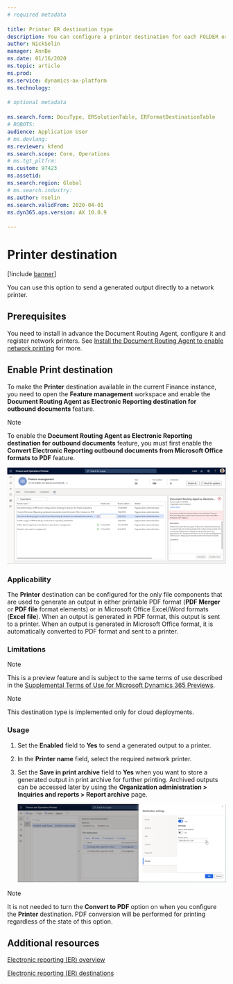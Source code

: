 ```yaml
---
# required metadata

title: Printer ER destination type
description: You can configure a printer destination for each FOLDER or FILE component of an Electronic reporting (ER) format that is configured to generate outbound documents in either PDF or Microsoft Office formats (Excel\Word). Based on the setting of such destination, a generated document is sent to a network printer for direct printing.
author: NickSelin
manager: AnnBe
ms.date: 01/16/2020
ms.topic: article
ms.prod: 
ms.service: dynamics-ax-platform
ms.technology: 

# optional metadata

ms.search.form: DocuType, ERSolutionTable, ERFormatDestinationTable
# ROBOTS: 
audience: Application User
# ms.devlang: 
ms.reviewer: kfend
ms.search.scope: Core, Operations
# ms.tgt_pltfrm: 
ms.custom: 97423
ms.assetid: 
ms.search.region: Global
# ms.search.industry: 
ms.author: nselin
ms.search.validFrom: 2020-04-01
ms.dyn365.ops.version: AX 10.0.9

---
```


# <a name="PrinterDestinationType">Printer destination</a>

[!include [banner](../includes/banner.md)]

You can use this option to send a generated output directly to a network printer.

## Prerequisites

You need to install in advance the Document Routing Agent, configure it and register network printers. See [Install the Document Routing Agent to enable network printing](https://docs.microsoft.com/en-us/dynamics365/fin-ops-core/dev-itpro/analytics/install-document-routing-agent) for more.

## Enable Print destination

To make the **Printer** destination available in the current Finance instance, you need to open the **Feature management** workspace and enable the **Document Routing Agent as Electronic Reporting destination for outbound documents** feature.

> [!NOTE]
> To enable the **Document Routing Agent as Electronic Reporting destination for outbound documents** feature, you must first enable the **Convert Electronic Reporting outbound documents from Microsoft Office formats to PDF** feature.

[![Enable ER printer destination feature in Feature management](./media/ER_Destinations-EnablePrinterDestinationFeature.png)](./media/ER_Destinations-EnablePrinterDestinationFeature.png)

### Applicability

The **Printer** destination can be configured for the only file components that are used to generate an output in either printable PDF format (**PDF Merger** or **PDF file** format elements) or in Microsoft Office Excel/Word formats (**Excel file**). When an output is generated in PDF format, this output is sent to a printer. When an output is generated in Microsoft Office format, it is automatically converted to PDF format and sent to a printer.

### Limitations

> [!NOTE]
>This is a preview feature and is subject to the same terms of use described in the [Supplemental Terms of Use for Microsoft Dynamics 365 Previews](https://go.microsoft.com/fwlink/?linkid=2105274).

> [!NOTE]
> This destination type is implemented only for cloud deployments.

### Usage

1. Set the **Enabled** field to **Yes** to send a generated output to a printer.
2. In the **Printer name** field, select the required network printer.
3. Set the **Save in print archive** field to **Yes** when you want to store a generated output in print archive for further printing. Archived outputs can be accessed later by using the **Organization administration \> Inquiries and reports \> Report archive** page.

    [![Configuring Printer destination](./media/ER_Destinations-PrinterDestination.png)](./media/ER_Destinations-PrinterDestination.png)

> [!NOTE]
> It is not needed to turn the **Convert to PDF** option on when you configure the **Printer** destination. PDF conversion will be performed for printing regardless of the state of this option.

## Additional resources

[Electronic reporting (ER) overview](general-electronic-reporting.md)

[Electronic reporting (ER) destinations](electronic-reporting-destinations.md)
